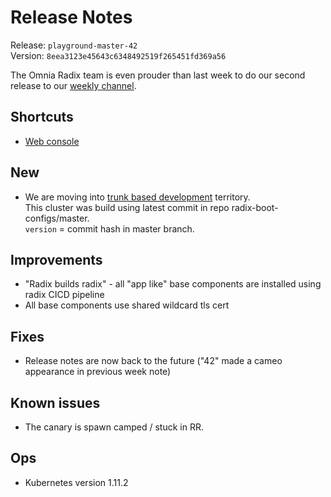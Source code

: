 # Release Notes
Release: `playground-master-42`  
Version: `8eea3123e45643c6348492519f265451fd369a56`

The Omnia Radix team is even prouder than last week to do our second release to our [weekly channel](../docs/releases.md#channels).

## Shortcuts
* [Web console](https://web-radix-web-console-prod.playground-master-42.dev.radix.equinor.com)


## New
* We are moving into [trunk based development](https://trunkbaseddevelopment.com/) territory.  
  This cluster was build using latest commit in repo radix-boot-configs/master.  
  `version` = commit hash in master branch.

## Improvements
* "Radix builds radix" - all "app like" base components are installed using radix CICD pipeline
* All base components use shared wildcard tls cert

## Fixes
* Release notes are now back to the future ("42" made a cameo appearance in previous week note)

## Known issues
* The canary is spawn camped / stuck in RR.  

## Ops
* Kubernetes version 1.11.2
  
